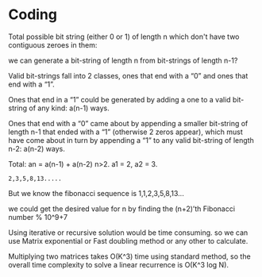 # Coding

Total possible bit string (either 0 or 1) of length n which don't have two contiguous zeroes in them:

we can generate a bit-string of length n from bit-strings of length n-1?

Valid bit-strings fall into 2 classes, ones that end with a “0” and ones that end	with a “1”. 
  
Ones that end in a “1” could be generated by adding a one to a valid bit-string	of any kind: a(n-1) ways.
  
Ones that end with a “0” came about by appending a smaller bit-string of length	n-1 that ended with a “1” 
(otherwise 2 zeros appear), which must have come	about in turn by appending a “1” to any valid bit-string of length n-2: a(n-2) ways.

Total: an = a(n-1) + a(n-2)  n>2.   a1 = 2, a2 = 3.

    2,3,5,8,13.....

But we know the fibonacci sequence is 1,1,2,3,5,8,13...

we could get the desired value for n by finding the (n+2)’th Fibonacci number % 10^9+7

Using iterative or recursive solution would be time consuming.
so we can use Matrix exponential or Fast doubling method or any other to calculate.
	
Multiplying two matrices takes O(K^3) time using standard method, so the overall time complexity to solve a linear recurrence is O(K^3 log N).

